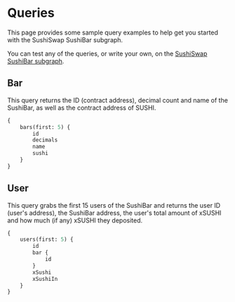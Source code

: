 # Queries

This page provides some sample query examples to help get you started with the SushiSwap SushiBar subgraph.

You can test any of the queries, or write your own, on the [SushiSwap SushiBar subgraph](https://thegraph.com/explorer/subgraph?id=9PNQKCFNijybeAXkfSYrrQQ9gtRhLJB8VgmBSov3RkDQ&view=Overview).

## Bar

This query returns the ID (contract address), decimal count and name of the SushiBar, as well as the contract address of SUSHI.

```graphql
{
	bars(first: 5) {
		id
		decimals
		name
		sushi
	}
}
```

## User

This query grabs the first 15 users of the SushiBar and returns the user ID (user's address), the SushiBar address, the user's total amount of xSUSHI and how much (if any) xSUSHI they deposited.

```graphql
{
	users(first: 5) {
		id
		bar {
			id
		}
		xSushi
		xSushiIn
	}
}
```
